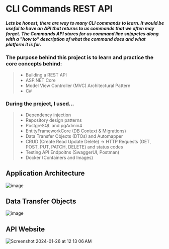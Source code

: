 # CLI Commands REST API

##### Lets be honest, there are way to many CLI commands to learn. It would be useful to have an API that returns to us commands that we often may forget. The Commands API stores for us command line snippetes along with a "how to" description of what the command does and what platform it is for.

### The purpose behind this project is to learn and practice the core concepts behind:
> - Building a REST API
> - ASP.NET Core
> - Model View Controller (MVC) Architectural Pattern
> - C#
### During the project, I used...
> - Dependency injection
> - Repository design patterns
> - PostgreSQL and pgAdmin4
> - EntityFrameworkCore (DB Context & Migrations)
> - Data Transfer Objects (DTOs) and Automapper
> - CRUD (Create Read Update Delete) -> HTTP Requests (GET, POST, PUT, PATCH, DELETE) and status codes
> - Testing API Endpoitns (SwaggerUI, Postman)
> - Docker (Containers and Images)

## Application Architecture
![image](https://github.com/ffarooqui2/Commands-REST-API/assets/96920961/91c34257-5d48-4905-b11d-8a4a5e75db84)

## Data Transfer Objects
![image](https://github.com/ffarooqui2/Commands-REST-API/assets/96920961/ea8dfa62-5be1-44d8-b870-678c07e702be)

## API Website
![Screenshot 2024-01-26 at 12 13 06 AM](https://github.com/ffarooqui2/Commands-REST-API/assets/96920961/1fac3265-4445-4601-a6ee-1361930cfaf2)

